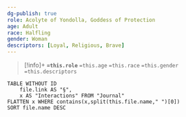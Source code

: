 ```yaml
---
dg-publish: true
role: Acolyte of Yondolla, Goddess of Protection
age: Adult
race: Halfling
gender: Woman
descriptors: [Loyal, Religious, Brave]
---
```


> [!info]+
> **`=this.role`**
> `=this.age` `=this.race` `=this.gender`
> `=this.descriptors` 

```dataview
TABLE WITHOUT ID
	file.link AS "§", 
	x AS "Interactions" FROM "Journal"
FLATTEN x WHERE contains(x,split(this.file.name," ")[0])
SORT file.name DESC
```
